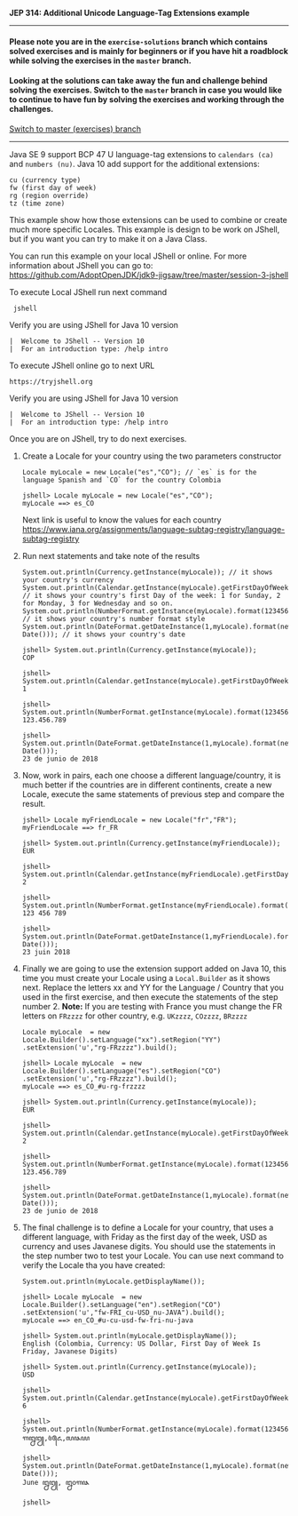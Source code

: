 **JEP 314: Additional Unicode Language-Tag Extensions example**

___

####   Please note you are in the `exercise-solutions` branch which contains solved exercises and is mainly for beginners or if you have hit a roadblock while solving the exercises in the `master` branch. 

####   Looking at the solutions can take away the fun and challenge behind solving the exercises. Switch to the `master` branch in case you would like to continue to have fun by solving the exercises and working through the challenges.

[Switch to master (exercises) branch](https://github.com/neomatrix369/java-10-and-beyond/blob/master/java10/README.md)
___


Java SE 9 support BCP 47 U language-tag extensions to `calendars (ca)` and `numbers (nu)`. Java 10 add support for the additional extensions:

	cu (currency type)
	fw (first day of week)
	rg (region override)
	tz (time zone)


This example show how those extensions can be used to combine or create much more specific Locales. This example is design to be work on JShell, but if you want you can try to make it on a Java Class.


You can run this example on your local JShell or online. For more information about JShell you can go to:  https://github.com/AdoptOpenJDK/jdk9-jigsaw/tree/master/session-3-jshell

To execute Local JShell run next command

     jshell
     
Verify you are using JShell for Java 10 version

    |  Welcome to JShell -- Version 10
    |  For an introduction type: /help intro


To execute JShell online go to next URL

    https://tryjshell.org
    
Verify you are using JShell for Java 10 version

    |  Welcome to JShell -- Version 10
    |  For an introduction type: /help intro
    
    
Once you are on JShell, try to do next exercises. 



1. Create a Locale for your country using the two parameters constructor
	```
	Locale myLocale = new Locale("es","CO"); // `es` is for the language Spanish and `CO` for the country Colombia
	```
	```
	jshell> Locale myLocale = new Locale("es","CO");
	myLocale ==> es_CO
    ```
	 Next link is useful to know the values for each country https://www.iana.org/assignments/language-subtag-registry/language-subtag-registry
	 
2. Run next statements and take note of the results
	```
	System.out.println(Currency.getInstance(myLocale)); // it shows your country's currency
	System.out.println(Calendar.getInstance(myLocale).getFirstDayOfWeek()); // it shows your country's first Day of the week: 1 for Sunday, 2 for Monday, 3 for Wednesday and so on.   
	System.out.println(NumberFormat.getInstance(myLocale).format(123456789)); // it shows your country's number format style
	System.out.println(DateFormat.getDateInstance(1,myLocale).format(new Date())); // it shows your country's date
	```
	```
	jshell> System.out.println(Currency.getInstance(myLocale)); 
	COP
	
	jshell> System.out.println(Calendar.getInstance(myLocale).getFirstDayOfWeek());
	1
	
	jshell> System.out.println(NumberFormat.getInstance(myLocale).format(123456789));
	123.456.789
	
	jshell> System.out.println(DateFormat.getDateInstance(1,myLocale).format(new Date()));
	23 de junio de 2018
	```        
3. Now, work in pairs, each one choose a different language/country, it is much better if the countries are in different continents, 
create a new Locale, execute the same statements of previous step and compare the result.
	```
	jshell> Locale myFriendLocale = new Locale("fr","FR");
	myFriendLocale ==> fr_FR
	
	jshell> System.out.println(Currency.getInstance(myFriendLocale));
	EUR
	
	jshell> System.out.println(Calendar.getInstance(myFriendLocale).getFirstDayOfWeek());
	2
	
	jshell> System.out.println(NumberFormat.getInstance(myFriendLocale).format(123456789));
	123 456 789
	
	jshell> System.out.println(DateFormat.getDateInstance(1,myFriendLocale).format(new Date()));
	23 juin 2018
	```
4. Finally we are going to use the extension support added on Java 10, this time you must create your Locale using a `Local.Builder` as it shows next. 
  Replace the letters xx and YY for the Language / Country that you used in the first exercise, and then execute the statements of the step number 2. 
  **Note:** If you are testing with France you must change the FR letters on `FRzzzz` for other country, e.g. `UKzzzz`, `COzzzz`, `BRzzzz` 
	```
	Locale myLocale  = new Locale.Builder().setLanguage("xx").setRegion("YY") .setExtension('u',"rg-FRzzzz").build();
	```
	```	
	jshell> Locale myLocale  = new Locale.Builder().setLanguage("es").setRegion("CO") .setExtension('u',"rg-FRzzzz").build();
	myLocale ==> es_CO_#u-rg-frzzzz
	
	jshell> System.out.println(Currency.getInstance(myLocale));
	EUR
	
	jshell>  System.out.println(Calendar.getInstance(myLocale).getFirstDayOfWeek());
	2
	
	jshell> System.out.println(NumberFormat.getInstance(myLocale).format(123456789));
	123.456.789
	
	jshell> System.out.println(DateFormat.getDateInstance(1,myLocale).format(new Date()));
	23 de junio de 2018
    ```    

5. The final challenge is to define a Locale for your country, that uses a different language, with Friday as the first
 day of the week, USD as currency and uses Javanese digits. You should use the statements in the step number two to test your Locale.
 You can use next command to verify the Locale tha you have created:
 
	```
	System.out.println(myLocale.getDisplayName());
	```
	```
	jshell> Locale myLocale  = new Locale.Builder().setLanguage("en").setRegion("CO") .setExtension('u',"fw-FRI_cu-USD_nu-JAVA").build();
	myLocale ==> en_CO_#u-cu-usd-fw-fri-nu-java
	
	jshell> System.out.println(myLocale.getDisplayName());
	English (Colombia, Currency: US Dollar, First Day of Week Is Friday, Javanese Digits)
	
	jshell> System.out.println(Currency.getInstance(myLocale));
	USD
	
	jshell> System.out.println(Calendar.getInstance(myLocale).getFirstDayOfWeek());
	6
	
	jshell> System.out.println(NumberFormat.getInstance(myLocale).format(123456789));
	꧑꧒꧓,꧔꧕꧖,꧗꧘꧙
	
	jshell> System.out.println(DateFormat.getDateInstance(1,myLocale).format(new Date()));
	June ꧒꧓, ꧒꧐꧑꧘
	
	jshell> 
	```